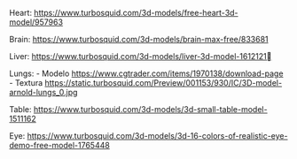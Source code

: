 Heart:
https://www.turbosquid.com/3d-models/free-heart-3d-model/957963

Brain:
https://www.turbosquid.com/3d-models/brain-max-free/833681

Liver:
https://www.turbosquid.com/3d-models/liver-3d-model-1612121

Lungs:
    - Modelo https://www.cgtrader.com/items/1970138/download-page
    - Textura https://static.turbosquid.com/Preview/001153/930/IC/3D-model-arnold-lungs_0.jpg

Table:
https://www.turbosquid.com/3d-models/3d-small-table-model-1511162

Eye:
https://www.turbosquid.com/3d-models/3d-16-colors-of-realistic-eye-demo-free-model-1765448
